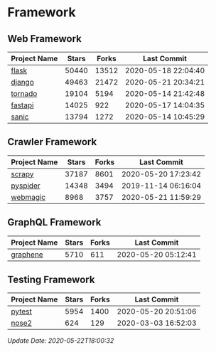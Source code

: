 # Framework

## Web Framework

| Project Name | Stars | Forks | Last Commit |
| ------------ | ----- | ----- | ----------- |
| [flask](https://github.com/pallets/flask) | 50440 | 13512 | 2020-05-18 22:04:40 |
| [django](https://github.com/django/django) | 49463 | 21472 | 2020-05-21 20:34:21 |
| [tornado](https://github.com/tornadoweb/tornado) | 19104 | 5194 | 2020-05-14 21:42:48 |
| [fastapi](https://github.com/tiangolo/fastapi) | 14025 | 922 | 2020-05-17 14:04:35 |
| [sanic](https://github.com/huge-success/sanic) | 13794 | 1272 | 2020-05-14 10:45:29 |

## Crawler Framework

| Project Name | Stars | Forks | Last Commit |
| ------------ | ----- | ----- | ----------- |
| [scrapy](https://github.com/scrapy/scrapy) | 37187 | 8601 | 2020-05-20 17:23:42 |
| [pyspider](https://github.com/binux/pyspider) | 14348 | 3494 | 2019-11-14 06:16:04 |
| [webmagic](https://github.com/code4craft/webmagic) | 8968 | 3757 | 2020-05-21 11:59:29 |

## GraphQL Framework

| Project Name | Stars | Forks | Last Commit |
| ------------ | ----- | ----- | ----------- |
| [graphene](https://github.com/graphql-python/graphene) | 5710 | 611 | 2020-05-20 05:12:41 |

## Testing Framework

| Project Name | Stars | Forks | Last Commit |
| ------------ | ----- | ----- | ----------- |
| [pytest](https://github.com/pytest-dev/pytest) | 5954 | 1400 | 2020-05-20 20:51:06 |
| [nose2](https://github.com/nose-devs/nose2) | 624 | 129 | 2020-03-03 16:52:03 |

*Update Date: 2020-05-22T18:00:32*